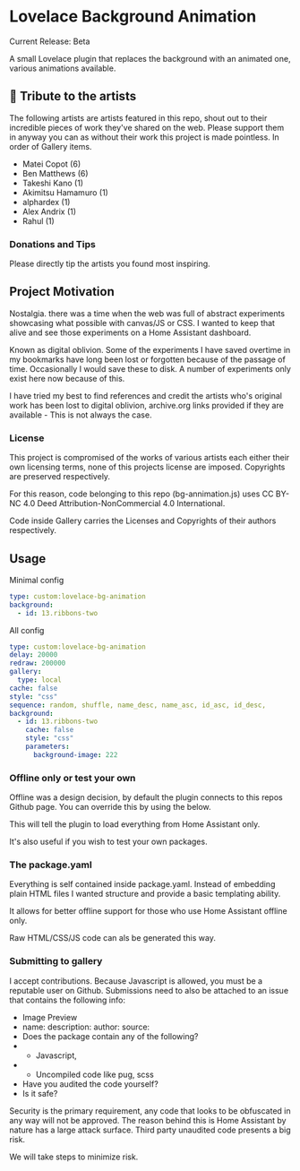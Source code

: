 # Lovelace Background Animation

Current Release: Beta

A small Lovelace plugin that replaces the background with an animated one, various animations available. 

## 🎀 Tribute to the artists 

The following artists are artists featured in this repo, shout out to their incredible pieces of work they've shared on the web. Please support them in anyway you can as without their work this project is made pointless. In order of Gallery items.

- Matei Copot (6)
- Ben Matthews (6)
- Takeshi Kano (1)
- Akimitsu Hamamuro (1)
- alphardex (1)
- Alex Andrix (1)
- Rahul (1)

### Donations and Tips

Please directly tip the artists you found most inspiring.

## Project Motivation

Nostalgia. there was a time when the web was full of abstract experiments showcasing what possible with canvas/JS or CSS. I wanted to keep that alive and see those experiments on a Home Assistant dashboard.

Known as digital oblivion. Some of the experiments I have saved overtime in my bookmarks have long been lost or forgotten because of the passage of time. Occasionally I would save these to disk. A number of experiments only exist here now because of this. 

I have tried my best to find references and credit the artists who's original work has been lost to digital oblivion, archive.org links provided if they are available - This is not always the case.

### License 

This project is compromised of the works of various artists each either their own licensing terms, none of this projects license are imposed. Copyrights are preserved respectively. 

For this reason, code belonging to this repo (bg-annimation.js) uses CC BY-NC 4.0 Deed Attribution-NonCommercial 4.0 International.

Code inside Gallery carries the Licenses and Copyrights of their authors respectively. 

## Usage

Minimal config

```yaml
type: custom:lovelace-bg-animation
background:
  - id: 13.ribbons-two
```

All config

```yaml
type: custom:lovelace-bg-animation
delay: 20000
redraw: 200000
gallery:
  type: local
cache: false
style: "css"
sequence: random, shuffle, name_desc, name_asc, id_asc, id_desc,
background:
  - id: 13.ribbons-two
    cache: false
    style: "css"
    parameters:
      background-image: 222
```

### Offline only or test your own

Offline was a design decision, by default the plugin connects to this repos Github page. You can override this by using the below.

This will tell the plugin to load everything from Home Assistant only.

It's also useful if you wish to test your own packages.

### The package.yaml 

Everything is self contained inside package.yaml. Instead of embedding plain HTML files I wanted structure and provide a basic templating ability. 

It allows for better offline support for those who use Home Assistant offline only. 

Raw HTML/CSS/JS code can als be generated this way.

### Submitting to gallery

I accept contributions. Because Javascript is allowed, you must be a reputable user on Github. Submissions need to also be attached to an issue that contains the following info:

- Image Preview
- name: description: author: source: 
- Does the package contain any of the following?
 - - Javascript,
- -  Uncompiled code like pug, scss
- Have you audited the code yourself?
- Is it safe?

Security is the primary requirement, any code that looks to be obfuscated in any way will not be approved. The reason behind this is Home Assistant by nature has a large attack surface. Third party unaudited code presents a big risk.

We will take steps to minimize risk. 